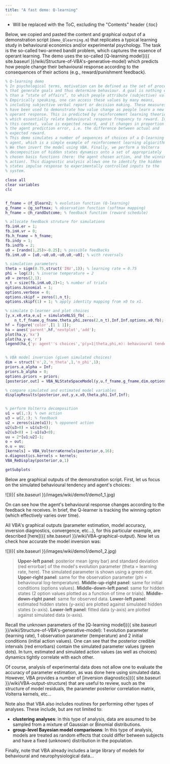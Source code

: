 ```yaml
---
title: "A fast demo: Q-learning"
---
```

* Will be replaced with the ToC, excluding the "Contents" header
{:toc}

Below, we copied and pasted the content and graphical output of a demonstration script (`demo_Qlearning.m`) that replicates a typical learning study in behavioural economics and/or experimental psychology.
The task is the so-called two-armed bandit problem, which captures the essence of operant learning. The demo uses the so-called [Q-learning model]({{ site.baseurl }}/wiki/Structure-of-VBA's-generative-model) which predicts how people change their behavioural response according to the consequences of their actions (e.g., reward/punishment feedback).



```matlab
% Q-learning demo
% In psychological terms, motivation can be defined as the set of processes
% that generate goals and thus determine behaviour. A goal is nothing else
% than a “state of affairs”, to which people attribute (subjective) value.
% Empirically speaking, one can access these values by many means,
% including subjective verbal report or decision making. These measures
% have been used to demonstrate how value change as people learn a new
% operant response. This is predicted by reinforcement learning theories,
% which essentially relate behavioural response frequency to reward. In
% this context, value is expected reward, and it changes in proportion to
% the agent prediction error, i.e. the difference between actual and
% expected reward.
% This demo simulates a number of sequences of choices of a Q-learning
% agent, which is a simple example of reinforcement learning algiorithms.
% We then invert the model using VBA. Finally, we perform a Volterra
% decomposition of hidden states dynamics onto a set of appropriately
% chosen basis functions (here: the agent chosen action, and the winning
% action). This diagnostic analysis allows one to identify the hidden
% states impulse response to experimentally controlled inputs to the
% system.

close all
clear variables
clc


f_fname = @f_Qlearn2; % evolution function (Q-learning)
g_fname = @g_softmax; % observation function (softmax mapping)
h_fname = @h_randOutcome; % feedback function (reward schedule)

% allocate feedback struture for simulations
fb.inH.er = 1;
fb.inH.vr = 0;
fb.h_fname = h_fname;
fb.indy = 1;
fb.indfb = 2;
u0 = [randn(1,25)>-0.25]; % possible feedbacks
fb.inH.u0 = [u0,~u0,u0,~u0,u0,~u0]; % with reversals

% simulation parameters
theta = sigm(0.75,struct('INV',1)); % learning rate = 0.75
phi = log(2); % inverse temperature = 2
x0 = zeros(2,1);
n_t = size(fb.inH.u0,2)+1; % number of trials
options.binomial = 1;
options.verbose = 0;
options.skipf = zeros(1,n_t);
options.skipf(1) = 1; % apply identity mapping from x0 to x1.

% simulate Q-learner and plot choices
[y,x,x0,eta,e,u] = simulateNLSS_fb( ...
    n_t,f_fname,g_fname,theta,phi,zeros(2,n_t),Inf,Inf,options,x0,fb);
hf = figure('color',[1 1 1]);
ha = axes('parent',hf,'nextplot','add');
plot(ha,y,'kx')
plot(ha,y-e,'r')
legend(ha,{'y: agent''s choices','p(y=1|theta,phi,m): behavioural tendency'})


% VBA model inversion (given simulated choices)
dim = struct('n',2,'n_theta',1,'n_phi',1);
priors.a_alpha = Inf;
priors.b_alpha = 0;
options.priors = priors;
[posterior,out] = VBA_NLStateSpaceModel(y,u,f_fname,g_fname,dim,options);

% compare simulated and estimated model variables
displayResults(posterior,out,y,x,x0,theta,phi,Inf,Inf);


% perform Volterra decomposition
u1 = u(1,:); % own action
u3 = u(2,:); % feedback
u2 = zeros(size(u1)); % opponent action
u2(u3>0) = u1(u3>0);
u2(u3<0) = 1-u1(u3<0);
uu = 2*[u1;u2]-1;
o = out;
o.u = uu;
[kernels] = VBA_VolterraKernels(posterior,o,16);
o.diagnostics.kernels = kernels;
VBA_ReDisplay(posterior,o,1)

getSubplots
```

Below are graphical outputs of the demonstration script. First, let us focus on the simulated behavioural tendency and agent's choices:

![]({{ site.baseurl }}/images/wiki/demo1/demo1_1.jpg)

On can see how the agent's behavioural response changes according to the feedback he receives. In brief, the Q-learner is tracking the winning option (which effectively varies over time).

All VBA's graphical outputs (parameter estimation, model accuracy, inversion diagnostics, convergence, etc...), for this particular example, are described [here]({{ site.baseurl }}/wiki/VBA-graphical-output). Now let us check how accurate the model inversion was:

![]({{ site.baseurl }}/images/wiki/demo1/demo1_2.jpg)

> **Upper-left panel**: posterior mean (grey bar) and standard deviation (red errorbar) of the model's evolution parameter (theta = learning rate, here). The simulated parameter is shown using a green dot. **Upper-right panel**: same for the observation parameter (phi = behavioural log-temperature). **Middle-up-right panel**: same for initial conditions (options values). **Middle-down-left panel**: same for hidden states (2 option values plotted as a function of time or trials). **Middle-down-right panel**: same for observed data. **Lower-left panel**: estimated hidden states (y-axis) are plotted against simulated hidden states (x-axis). **Lower-left panel**: fitted data (y-axis) are plotted against simulated data (x-axis).

Recall the unknown parameters of the [Q-learning model]({{ site.baseurl }}/wiki/Structure-of-VBA's-generative-model): 1 evolution parameter (learning rate), 1 observation parameter (temperature) and 2 initial conditions (initial action values).
One can see that the posterior credible intervals (red errorbars) contain the simulated parameter values (green dots). In turn, estimated and simulated action values (as well as choices) dynamics tightly correlate with each other.

Of course, analysis of experimental data does not allow one to evaluate the accuracy of parameter estimation, as was done here using simulated data. However, VBA provides a number of [inversion diagnostics]({{ site.baseurl }}/wiki/VBA-output-structure) that are useful to review, such as the structure of model residuals, the parameter posterior correlation matrix, Volterra kernels, etc...

Note also that VBA also includes routines for performing other types of analyses. These include, but are not limited to:

- **clustering analyses**: in this type of analysis, data are assumed to be sampled from a mixture of Gaussian or Binomial distributions.
- **group-level Bayesian model comparisons**: In this type of analysis, models are treated as random effects that could differ between subjects and have a fixed (unknown) distribution in the population.

Finally, note that VBA already includes a large library of models for behavioural and neurophysiological data...

